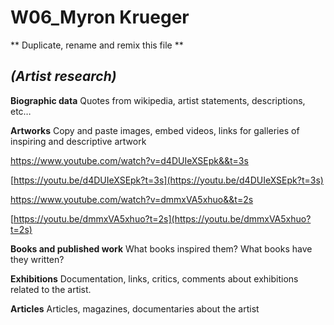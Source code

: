 # W06_Myron Krueger
** Duplicate, rename and remix this file **

## *(Artist research)*

**Biographic data**
Quotes from wikipedia, artist statements, descriptions, etc…

**Artworks**
Copy and paste images, embed videos, links for galleries of inspiring and descriptive artwork

https://www.youtube.com/watch?v=d4DUIeXSEpk&&t=3s


[https://youtu.be/d4DUIeXSEpk?t=3s](https://youtu.be/d4DUIeXSEpk?t=3s)


https://www.youtube.com/watch?v=dmmxVA5xhuo&&t=2s


[https://youtu.be/dmmxVA5xhuo?t=2s](https://youtu.be/dmmxVA5xhuo?t=2s)

**Books and published work**
What books inspired them?
What books have they written?

**Exhibitions**
Documentation, links, critics, comments about exhibitions related to the artist.

**Articles**
Articles, magazines, documentaries about the artist

